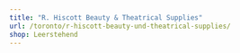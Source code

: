 ```yaml
---
title: "R. Hiscott Beauty & Theatrical Supplies"
url: /toronto/r-hiscott-beauty-und-theatrical-supplies/
shop: Leerstehend
---
```

